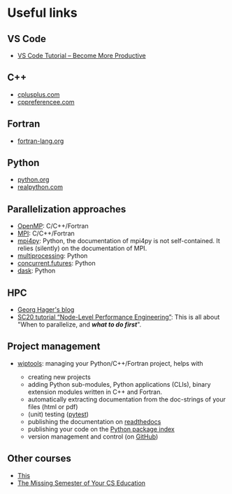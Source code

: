 # Useful links

## VS Code 

- [VS Code Tutorial – Become More Productive](https://www.youtube.com/watch?v=heXQnM99oAI)

## C++

- [cplusplus.com](https://cplusplus.com)
- [cppreferencee.com](http://www.cppreference.com)

## Fortran

- [fortran-lang.org](https://fortran-lang.org)

## Python

- [python.org](https://www.python.org)
- [realpython.com](https://realpython.com)

## Parallelization approaches

- [OpenMP](https://www.openmp.org): C/C++/Fortran
- [MPI](https://www.mpi.org): C/C++/Fortran
- [mpi4py](https://mpi4py.readthedocs.io/en/stable/): Python, the documentation of mpi4py is not self-contained. It 
  relies (silently) on the documentation of MPI.
- [multiprocessing](https://docs.python.org/3/library/multiprocessing.html): Python
- [concurrent.futures](https://docs.python.org/3/library/concurrent.futures.html): Python
- [dask](https://www.dask.org): Python

## HPC

- [Georg Hager's blog](https://blogs.fau.de/hager/)
- [SC20 tutorial “Node-Level Performance Engineering”](https://blogs.fau.de/hager/archives/8861): This is all about 
  "When to parallelize, and ***what to do first***".

## Project management

- [wiptools](https://wiptools.readthedocs.io/en/latest/index.html): managing your Python/C++/Fortran project, helps with

  - creating new projects
  - adding Python sub-modules, Python applications (CLIs), binary extension modules written in C++ and Fortran. 
  - automatically extracting documentation from the doc-strings of your files (html or pdf)
  - (unit) testing ([pytest](https://docs.pytest.org/en/7.2.x/))
  - publishing the documentation on [readthedocs](https://readthedocs.org)
  - publishing your code on the [Python package index](https://pypi.org) 
  - version management and control (on [GitHub](https://github.com))

## Other courses

- [This](https://hands-on.coderefinery.org)
- [The Missing Semester of Your CS Education](https://missing.csail.mit.edu/)